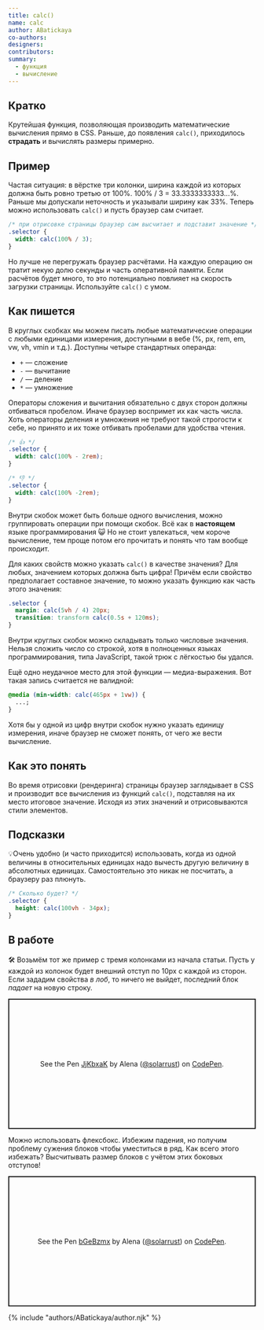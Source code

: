 ```yaml
---
title: calc()
name: calc
author: ABatickaya
co-authors:
designers:
contributors:
summary:
  - функция
  - вычисление
---
```


## Кратко

Крутейшая функция, позволяющая производить математические вычисления прямо в CSS. Раньше, до появления `calc()`, приходилось **страдать** и вычислять размеры примерно.

## Пример

Частая ситуация: в вёрстке три колонки, ширина каждой из которых должна быть ровно третью от 100%. 100% / 3 = 33.3333333333...%. Раньше мы допускали неточность и указывали ширину как 33%. Теперь можно использовать `calc()` и пусть браузер сам считает.

```css
/* при отрисовке страницы браузер сам высчитает и подставит значение */
.selector {
  width: calc(100% / 3);
}
```

Но лучше не перегружать браузер расчётами. На каждую операцию он тратит некую долю секунды и часть оперативной памяти. Если расчётов будет много, то это потенциально повлияет на скорость загрузки страницы. Используйте `calc()` с умом.

## Как пишется

В круглых скобках мы можем писать любые математические операции с любыми единицами измерения, доступными в вебе (%, px, rem, em, vw, vh, vmin и т.д.). Доступны четыре стандартных операнда:

- `+` — сложение
- `-` — вычитание
- `/` — деление
- `*` — умножение

Операторы сложения и вычитания обязательно с двух сторон должны отбиваться пробелом. Иначе браузер воспримет их как часть числа. Хоть операторы деления и умножения не требуют такой строгости к себе, но принято и их тоже отбивать пробелами для удобства чтения.

```css
/* 👍 */
.selector {
  width: calc(100% - 2rem);
}

/* 👎 */
.selector {
  width: calc(100% -2rem);
}
```

Внутри скобок может быть больше одного вычисления, можно группировать операции при помощи скобок. Всё как в **настоящем** языке программирования 😺 Но не стоит увлекаться, чем короче вычисление, тем проще потом его прочитать и понять что там вообще происходит.

Для каких свойств можно указать `calc()` в качестве значения? Для любых, значением которых должна быть цифра! Причём если свойство предполагает составное значение, то можно указать функцию как часть этого значения:

```css
.selector {
  margin: calc(5vh / 4) 20px;
  transition: transform calc(0.5s + 120ms);
}
```

Внутри круглых скобок можно складывать только числовые значения. Нельзя сложить число со строкой, хотя в полноценных языках программирования, типа JavaScript, такой трюк с лёгкостью бы удался.

Ещё одно неудачное место для этой функции — медиа-выражения. Вот такая запись считается не валидной:

```css
@media (min-width: calc(465px + 1vw)) {
  ...;
}
```

Хотя бы у одной из цифр внутри скобок нужно указать единицу измерения, иначе браузер не сможет понять, от чего же вести вычисление.

## Как это понять

Во время отрисовки (рендеринга) страницы браузер заглядывает в CSS и производит все вычисления из функций `calc()`, подставляя на их место итоговое значение. Исходя из этих значений и отрисовываются стили элементов.

## Подсказки

💡Очень удобно (и часто приходится) использовать, когда из одной величины в относительных единицах надо вычесть другую величину в абсолютных единицах. Самостоятельно это никак не посчитать, а браузеру раз плюнуть.

```css
/* Сколько будет? */
.selector {
  height: calc(100vh - 34px);
}
```

## В работе

🛠 Возьмём тот же пример с тремя колонками из начала статьи. Пусть у каждой из колонок будет внешний отступ по 10px с каждой из сторон. Если зададим свойства _в лоб_, то ничего не выйдет, последний блок _падает_ на новую строку.

<p class="codepen" data-height="265" data-theme-id="dark" data-default-tab="result" data-user="solarrust" data-slug-hash="JjKbxaK" style="height: 265px; box-sizing: border-box; display: flex; align-items: center; justify-content: center; border: 2px solid; margin: 1em 0; padding: 1em;" data-pen-title="JjKbxaK">
  <span>See the Pen <a href="https://codepen.io/solarrust/pen/JjKbxaK">
  JjKbxaK</a> by Alena (<a href="https://codepen.io/solarrust">@solarrust</a>)
  on <a href="https://codepen.io">CodePen</a>.</span>
</p>

Можно использовать флексбокс. Избежим падения, но получим проблему сужения блоков чтобы уместиться в ряд. Как всего этого избежать? Высчитывать размер блоков с учётом этих боковых отступов!

<p class="codepen" data-height="265" data-theme-id="dark" data-default-tab="result" data-user="solarrust" data-slug-hash="bGeBzmx" style="height: 265px; box-sizing: border-box; display: flex; align-items: center; justify-content: center; border: 2px solid; margin: 1em 0; padding: 1em;" data-pen-title="bGeBzmx">
  <span>See the Pen <a href="https://codepen.io/solarrust/pen/bGeBzmx">
  bGeBzmx</a> by Alena (<a href="https://codepen.io/solarrust">@solarrust</a>)
  on <a href="https://codepen.io">CodePen</a>.</span>
</p>
<script async src="https://static.codepen.io/assets/embed/ei.js"></script>

{% include "authors/ABatickaya/author.njk" %}

